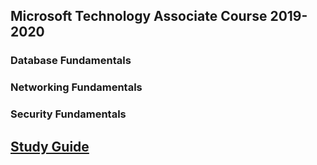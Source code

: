 ## Microsoft Technology Associate Course 2019-2020

### Database Fundamentals
### Networking Fundamentals
### Security Fundamentals

## [Study Guide](./MTA-GUIDE.pdf)
